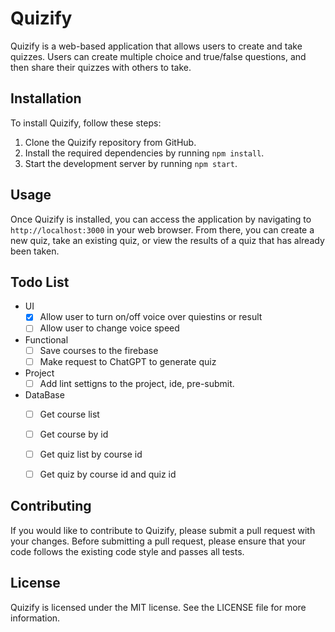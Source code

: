 # Quizify

Quizify is a web-based application that allows users to create and take quizzes. Users can create multiple choice and true/false questions, and then share their quizzes with others to take.

## Installation

To install Quizify, follow these steps:

1. Clone the Quizify repository from GitHub.
2. Install the required dependencies by running `npm install`.
3. Start the development server by running `npm start`.

## Usage

Once Quizify is installed, you can access the application by navigating to `http://localhost:3000` in your web browser. From there, you can create a new quiz, take an existing quiz, or view the results of a quiz that has already been taken.

## Todo List

- UI
  - [x] Allow user to turn on/off voice over quiestins or result
  - [ ] Allow user to change voice speed
- Functional
  - [ ] Save courses to the firebase
  - [ ] Make request to ChatGPT to generate quiz
- Project
  - [ ] Add lint settigns to the project, ide, pre-submit.
- DataBase
  - [ ] Get course list
  - [ ] Get course by id
  - [ ] Get quiz list by course id
  - [ ] Get quiz by course id and quiz id


## Contributing

If you would like to contribute to Quizify, please submit a pull request with your changes. Before submitting a pull request, please ensure that your code follows the existing code style and passes all tests.

## License

Quizify is licensed under the MIT license. See the LICENSE file for more information.
